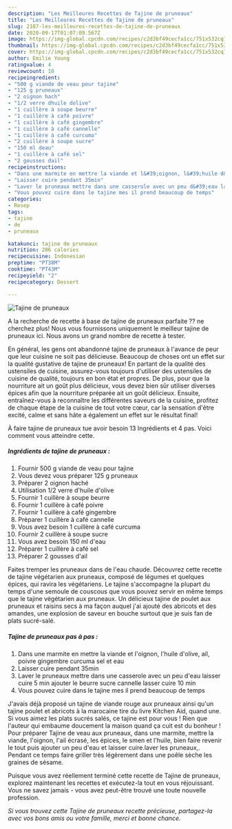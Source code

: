 ```yaml
---
description: "Les Meilleures Recettes de Tajine de pruneaux"
title: "Les Meilleures Recettes de Tajine de pruneaux"
slug: 2107-les-meilleures-recettes-de-tajine-de-pruneaux
date: 2020-09-17T01:07:09.567Z
image: https://img-global.cpcdn.com/recipes/c2d3bf49cecfa1cc/751x532cq70/tajine-de-pruneaux-photo-principale-de-la-recette.jpg
thumbnail: https://img-global.cpcdn.com/recipes/c2d3bf49cecfa1cc/751x532cq70/tajine-de-pruneaux-photo-principale-de-la-recette.jpg
cover: https://img-global.cpcdn.com/recipes/c2d3bf49cecfa1cc/751x532cq70/tajine-de-pruneaux-photo-principale-de-la-recette.jpg
author: Emilie Young
ratingvalue: 4
reviewcount: 10
recipeingredient:
- "500 g viande de veau pour tajine"
- "125 g pruneaux"
- "2 oignon hach"
- "1/2 verre dhuile dolive"
- "1 cuillère à soupe beurre"
- "1 cuillère à café poivre"
- "1 cuillère à café gingembre"
- "1 cuillère à café cannelle"
- "1 cuillère à café curcuma"
- "2 cuillère à soupe sucre"
- "150 ml deau"
- "1 cuillère à café sel"
- "2 gousses dail"
recipeinstructions:
- "Dans une marmite en mettre la viande et l&#39;oignon, l&#39;huile d&#39;olive, ail, poivre gingembre curcuma sel et eau"
- "Laisser cuire pendant 35min"
- "Laver le pruneaux mettre dans une casserole avec un peu d&#39;eau laisser cuire 5 min ajouter le beurre sucre cannelle lasser cuire 10 min"
- "Vous pouvez cuire dans le tajine mes il prend beaucoup de temps"
categories:
- Resep
tags:
- tajine
- de
- pruneaux

katakunci: tajine de pruneaux 
nutrition: 206 calories
recipecuisine: Indonesian
preptime: "PT38M"
cooktime: "PT43M"
recipeyield: "2"
recipecategory: Dessert

---
```



![Tajine de pruneaux](https://img-global.cpcdn.com/recipes/c2d3bf49cecfa1cc/751x532cq70/tajine-de-pruneaux-photo-principale-de-la-recette.jpg)

A la recherche de recette à base de tajine de pruneaux parfaite ?? ne cherchez plus! Nous vous fournissons uniquement le meilleur tajine de pruneaux ici. Nous avons un grand nombre de recette à tester.

En général, les gens ont abandonné tajine de pruneaux à l'avance de peur que leur cuisine ne soit pas délicieuse. Beaucoup de choses ont un effet sur la qualité gustative de tajine de pruneaux! En partant de la qualité des ustensiles de cuisine, assurez-vous toujours d'utiliser des ustensiles de cuisine de qualité, toujours en bon état et propres. De plus, pour que la nourriture ait un goût plus délicieux, vous devez bien sûr utiliser diverses épices afin que la nourriture préparée ait un goût délicieux. Ensuite, entraînez-vous à reconnaître les différentes saveurs de la cuisine, profitez de chaque étape de la cuisine de tout votre cœur, car la sensation d'être excité, calme et sans hâte a également un effet sur le résultat final!

<!--inarticleads1-->

À faire tajine de pruneaux tue avoir besoin 13 Ingrédients et 4 pas. Voici comment vous atteindre cette.

##### Ingrédients de tajine de pruneaux :

1. Fournir 500 g viande de veau pour tajine
1. Vous devez vous préparer 125 g pruneaux
1. Préparer 2 oignon haché
1. Utilisation 1/2 verre d&#39;huile d&#39;olive
1. Fournir 1 cuillère à soupe beurre
1. Fournir 1 cuillère à café poivre
1. Fournir 1 cuillère à café gingembre
1. Préparer 1 cuillère à café cannelle
1. Vous avez besoin 1 cuillère à café curcuma
1. Fournir 2 cuillère à soupe sucre
1. Vous avez besoin 150 ml d&#39;eau
1. Préparer 1 cuillère à café sel
1. Préparer 2 gousses d&#39;ail


Faites tremper les pruneaux dans de l&#39;eau chaude. Découvrez cette recette de tajine végétarien aux pruneaux, composé de légumes et quelques épices, qui ravira les végétariens. Le tajine s&#39;accompagne la plupart du temps d&#39;une semoule de couscous que vous pouvez servir en même temps que le tajine végétarien aux pruneaux. Un délicieux tajine de poulet aux pruneaux et raisins secs à ma façon auquel j&#39;ai ajouté des abricots et des amandes, une explosion de saveur en bouche surtout que je suis fan de plats sucré-salé. 

<!--inarticleads2-->

##### Tajine de pruneaux pas à pas :

1. Dans une marmite en mettre la viande et l&#39;oignon, l&#39;huile d&#39;olive, ail, poivre gingembre curcuma sel et eau
1. Laisser cuire pendant 35min
1. Laver le pruneaux mettre dans une casserole avec un peu d&#39;eau laisser cuire 5 min ajouter le beurre sucre cannelle lasser cuire 10 min
1. Vous pouvez cuire dans le tajine mes il prend beaucoup de temps


J&#39;avais déjà proposé un tajine de viande rouge aux pruneaux ainsi qu&#39;un tajine poulet et abricots à la marocaine tire du livre Kitchen Aid, quand une. Si vous aimez les plats sucrés salés, ce tajine est pour vous ! Rien que l&#39;auteur qui embaume doucement la maison quand ça cuit est du bonheur ! Pour préparer Tajine de veau aux pruneaux, dans une marmite, mettre la viande, l&#39;oignon, l&#39;ail écrasé, les épices, le smen et l&#39;huile, bien faire revenir le tout puis ajouter un peu d&#39;eau et laisser cuire.laver les pruneaux,. Pendant ce temps faire griller très légèrement dans une poêle sèche les graines de sésame. 

<!--inarticleads1-->

<p>
Puisque vous avez réellement terminé cette recette de Tajine de pruneaux, explorez maintenant les recettes et exécutez-la tout en vous réjouissant. Vous ne savez jamais - vous avez peut-être trouvé une toute nouvelle profession.
</p>

<p>
<i>Si vous trouvez cette Tajine de pruneaux recette précieuse, partagez-la avec vos bons amis ou votre famille, merci et bonne chance.</i>
</p>

